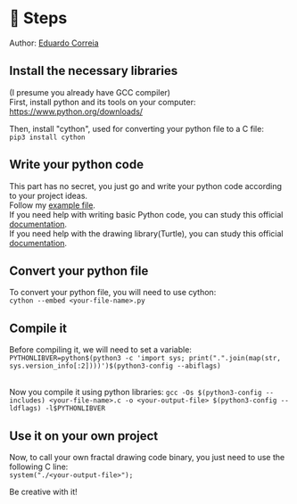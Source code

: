 # :shoe: Steps
Author: [Eduardo Correia](https://github.com/edu-correia)

## Install the necessary libraries
(I presume you already have GCC compiler)\
First, install python and its tools on your computer: https://www.python.org/downloads/
<br>

Then, install "cython", used for converting your python file to a C file:\
`pip3 install cython`
<br>

## Write your python code
This part has no secret, you just go and write your python code according to your project ideas.\
Follow my [example file](drawing_library.py).\
If you need help with writing basic Python code, you can study this official [documentation](https://docs.python.org/3/tutorial/).\
If you need help with the drawing library(Turtle), you can study this official [documentation](https://docs.python.org/3/library/turtle.html).

## Convert your python file
To convert your python file, you will need to use cython:\
`cython --embed <your-file-name>.py`

## Compile it
Before compiling it, we will need to set a variable:\
`PYTHONLIBVER=python$(python3 -c 'import sys; print(".".join(map(str, sys.version_info[:2])))')$(python3-config --abiflags)`
<br><br>

Now you compile it using python libraries:
`gcc -Os $(python3-config --includes) <your-file-name>.c -o <your-output-file> $(python3-config --ldflags) -l$PYTHONLIBVER`

## Use it on your own project
Now, to call your own fractal drawing code binary, you just need to use the following C line:\
`system("./<your-output-file>");`
<br>

Be creative with it!